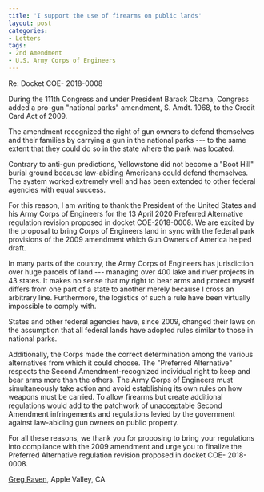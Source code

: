 ```yaml
---
title: 'I support the use of firearms on public lands'
layout: post
categories:
- Letters
tags:
- 2nd Amendment
- U.S. Army Corps of Engineers
---
```


Re: Docket COE- 2018-0008

During the 111th Congress and under President Barack Obama, Congress added a pro-gun "national parks" amendment, S. Amdt. 1068, to the Credit Card Act of 2009.

The amendment recognized the right of gun owners to defend themselves and their families by carrying a gun in the national parks --- to the same extent that they could do so in the state where the park was located.

Contrary to anti-gun predictions, Yellowstone did not become a "Boot Hill" burial ground because law-abiding Americans could defend themselves. The system worked extremely well and has been extended to other federal agencies with equal success.

For this reason, I am writing to thank the President of the United States and his Army Corps of Engineers for the 13 April 2020 Preferred Alternative regulation revision proposed in docket COE-2018-0008. We are excited by the proposal to bring Corps of Engineers land in sync with the federal park provisions of the 2009 amendment which Gun Owners of America helped draft.

In many parts of the country, the Army Corps of Engineers has jurisdiction over huge parcels of land --- managing over 400 lake and river projects in 43 states. It makes no sense that my right to bear arms and protect myself differs from one part of a state to another merely because I cross an arbitrary line. Furthermore, the logistics of such a rule have been virtually impossible to comply with.

States and other federal agencies have, since 2009, changed their laws on the assumption that all federal lands have adopted rules similar to those in national parks.

Additionally, the Corps made the correct determination among the various alternatives from which it could choose. The "Preferred Alternative" respects the Second Amendment-recognized individual right to keep and bear arms more than the others. The Army Corps of Engineers must simultaneously take action and avoid establishing its own rules on how weapons must be carried. To allow firearms but create additional regulations would add to the patchwork of unacceptable Second Amendment infringements and regulations levied by the government against law-abiding gun owners on public property.

For all these reasons, we thank you for proposing to bring your regulations into compliance with the 2009 amendment and urge you to finalize the Preferred Alternative regulation revision proposed in docket COE- 2018-0008.

[Greg Raven](https://www.gregraven.org/), Apple Valley, CA